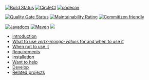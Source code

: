 [![Build Status](https://travis-ci.org/imrafaelmerino/vertx-mongo-values.svg?branch=master)](https://travis-ci.org/imrafaelmerino/vertx-mongo-values)
[![CircleCI](https://circleci.com/gh/imrafaelmerino/vertx-mongo-values/tree/master.svg)](https://circleci.com/gh/imrafaelmerino/vertx-mongo-values/tree/master)
[![codecov](https://codecov.io/gh/imrafaelmerino/vertx-mongo-values/branch/master/graph/badge.svg)](https://codecov.io/gh/imrafaelmerino/vertx-values)

[![Quality Gate Status](https://sonarcloud.io/api/project_badges/measure?project=imrafaelmerino_vertx-mongo-values&metric=alert_status)](https://sonarcloud.io/dashboard?id=imrafaelmerino_vertx-mongo-values)
[![Maintainability Rating](https://sonarcloud.io/api/project_badges/measure?project=imrafaelmerino_vertx-mongo-values&metric=sqale_rating)](https://sonarcloud.io/dashboard?id=imrafaelmerino_vertx-mongo-values)
[![Commitizen friendly](https://img.shields.io/badge/commitizen-friendly-brightgreen.svg)](http://commitizen.github.io/cz-cli/)

[![Javadocs](https://www.javadoc.io/badge/com.github.imrafaelmerino/vertx-mongo-values.svg)](https://www.javadoc.io/doc/com.github.imrafaelmerino/vertx-mongo-values)
[![Maven](https://img.shields.io/maven-central/v/com.github.imrafaelmerino/vertx-mongo-values/0.2)](https://search.maven.org/artifact/com.github.imrafaelmerino/vertx-mongo-values/0.2/jar)
[![](https://jitpack.io/v/imrafaelmerino/vertx-mongo-values.svg)](https://jitpack.io/#imrafaelmerino/vertx-mongo-values)

- [Introduction](#introduction)
- [What to use _vertx-mongo-values_ for and when to use it](#whatfor)
- [When not to use it](#notwhatfor)
- [Requirements](#requirements)
- [Installation](#installation)
- [Want to help](#wth)
- [Develop](#develop)
- [Related projects](#rp)
